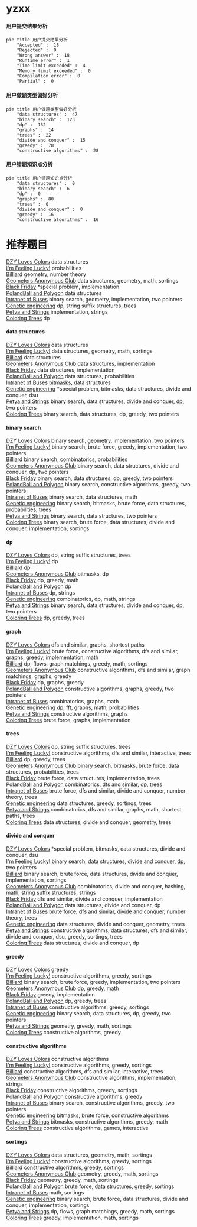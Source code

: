 # yzxx
<!-- tabs:start -->
#### **用户提交结果分析**

```mermaid
pie title 用户提交结果分析
    "Accepted" :  18
    "Rejected" :  0
    "Wrong answer" :  18
    "Runtime error" :  1
    "Time limit exceeded" :  4
    "Memory limit exceeded" :  0
    "Compilation error" :  0
    "Partial" :  0
```
#### **用户做题类型偏好分析**

```mermaid
pie title 用户做题类型偏好分析
    "data structures" :  47
    "binary search" :  123
    "dp" :  132
    "graphs" :  14
    "trees" :  22
    "divide and conquer" :  15
    "greedy" :  78
    "constructive algorithms" :  28
```
#### **用户错题知识点分析**

```mermaid
pie title 用户错题知识点分析
    "data structures" :  0
    "binary search" :  6
    "dp" :  0
    "graphs" :  80
    "trees" :  0
    "divide and conquer" :  0
    "greedy" :  16
    "constructive algorithms" :  16
```
<!-- tabs:end -->
# 推荐题目
[DZY Loves Colors](http://codeforces.com/problemset/problem/444/C)		data structures		  
[I'm Feeling Lucky!](http://codeforces.com/problemset/problem/952/D)		probabilities		  
[Billiard](http://codeforces.com/problemset/problem/982/E)		geometry,
                        number theory		  
[Geometers Anonymous Club](http://codeforces.com/problemset/problem/1195/F)		data structures,
                        geometry,
                        math,
                        sortings		  
[Black Friday](http://codeforces.com/problemset/problem/1431/C)		*special problem,
                        implementation		  
[PolandBall and Polygon](http://codeforces.com/problemset/problem/755/D)		data structures		  
[Intranet of Buses](http://codeforces.com/problemset/problem/780/H)		binary search,
                        geometry,
                        implementation,
                        two pointers		  
[Genetic engineering](http://codeforces.com/problemset/problem/86/C)		dp,
                        string suffix structures,
                        trees		  
[Petya and Strings](http://codeforces.com/problemset/problem/112/A)		implementation,
                        strings		  
[Coloring Trees](http://codeforces.com/problemset/problem/711/C)		dp		  
<!-- tabs:start -->
#### **data structures**
[DZY Loves Colors](http://codeforces.com/problemset/problem/444/C)		data structures		  
[I'm Feeling Lucky!](http://codeforces.com/problemset/problem/1195/F)		data structures,
                        geometry,
                        math,
                        sortings		  
[Billiard](http://codeforces.com/problemset/problem/755/D)		data structures		  
[Geometers Anonymous Club](http://codeforces.com/problemset/problem/1100/B)		data structures,
                        implementation		  
[Black Friday](http://codeforces.com/problemset/problem/818/D)		data structures,
                        implementation		  
[PolandBall and Polygon](http://codeforces.com/problemset/problem/840/D)		data structures,
                        probabilities		  
[Intranet of Buses](http://codeforces.com/problemset/problem/242/E)		bitmasks,
                        data structures		  
[Genetic engineering](http://codeforces.com/problemset/problem/1386/C)		*special problem,
                        bitmasks,
                        data structures,
                        divide and conquer,
                        dsu		  
[Petya and Strings](http://codeforces.com/problemset/problem/1428/F)		binary search,
                        data structures,
                        divide and conquer,
                        dp,
                        two pointers		  
[Coloring Trees](http://codeforces.com/problemset/problem/1492/C)		binary search,
                        data structures,
                        dp,
                        greedy,
                        two pointers		  
#### **binary search**
[DZY Loves Colors](http://codeforces.com/problemset/problem/780/H)		binary search,
                        geometry,
                        implementation,
                        two pointers		  
[I'm Feeling Lucky!](http://codeforces.com/problemset/problem/1358/D)		binary search,
                        brute force,
                        greedy,
                        implementation,
                        two pointers		  
[Billiard](http://codeforces.com/problemset/problem/1418/E)		binary search,
                        combinatorics,
                        probabilities		  
[Geometers Anonymous Club](http://codeforces.com/problemset/problem/1428/F)		binary search,
                        data structures,
                        divide and conquer,
                        dp,
                        two pointers		  
[Black Friday](http://codeforces.com/problemset/problem/1492/C)		binary search,
                        data structures,
                        dp,
                        greedy,
                        two pointers		  
[PolandBall and Polygon](http://codeforces.com/problemset/problem/1463/D)		binary search,
                        constructive algorithms,
                        greedy,
                        two pointers		  
[Intranet of Buses](http://codeforces.com/problemset/problem/1490/G)		binary search,
                        data structures,
                        math		  
[Genetic engineering](http://codeforces.com/problemset/problem/1479/D)		binary search,
                        bitmasks,
                        brute force,
                        data structures,
                        probabilities,
                        trees		  
[Petya and Strings](http://codeforces.com/problemset/problem/1436/E)		binary search,
                        data structures,
                        two pointers		  
[Coloring Trees](http://codeforces.com/problemset/problem/1461/D)		binary search,
                        brute force,
                        data structures,
                        divide and conquer,
                        implementation,
                        sortings		  
#### **dp**
[DZY Loves Colors](http://codeforces.com/problemset/problem/86/C)		dp,
                        string suffix structures,
                        trees		  
[I'm Feeling Lucky!](http://codeforces.com/problemset/problem/711/C)		dp		  
[Billiard](http://codeforces.com/problemset/problem/612/F)		dp		  
[Geometers Anonymous Club](https://codeforces.com/contest/800/problem/D)		bitmasks,
                        dp		  
[Black Friday](http://codeforces.com/problemset/problem/603/A)		dp,
                        greedy,
                        math		  
[PolandBall and Polygon](http://codeforces.com/problemset/problem/1114/D)		dp		  
[Intranet of Buses](https://codeforces.com/contest/1447/problem/D)		dp,
                        strings		  
[Genetic engineering](http://codeforces.com/problemset/problem/1499/E)		combinatorics,
                        dp,
                        math,
                        strings		  
[Petya and Strings](http://codeforces.com/problemset/problem/1428/F)		binary search,
                        data structures,
                        divide and conquer,
                        dp,
                        two pointers		  
[Coloring Trees](http://codeforces.com/problemset/problem/1481/F)		dp,
                        greedy,
                        trees		  
#### **graph**
[DZY Loves Colors](http://codeforces.com/problemset/problem/585/B)		dfs and similar,
                        graphs,
                        shortest paths		  
[I'm Feeling Lucky!](http://codeforces.com/problemset/problem/1487/C)		brute force,
                        constructive algorithms,
                        dfs and similar,
                        graphs,
                        greedy,
                        implementation,
                        math		  
[Billiard](http://codeforces.com/problemset/problem/1437/C)		dp,
                        flows,
                        graph matchings,
                        greedy,
                        math,
                        sortings		  
[Geometers Anonymous Club](http://codeforces.com/problemset/problem/1470/D)		constructive algorithms,
                        dfs and similar,
                        graph matchings,
                        graphs,
                        greedy		  
[Black Friday](http://codeforces.com/problemset/problem/1476/C)		dp,
                        graphs,
                        greedy		  
[PolandBall and Polygon](http://codeforces.com/problemset/problem/1304/D)		constructive algorithms,
                        graphs,
                        greedy,
                        two pointers		  
[Intranet of Buses](http://codeforces.com/problemset/problem/1475/C)		combinatorics,
                        graphs,
                        math		  
[Genetic engineering](http://codeforces.com/problemset/problem/553/E)		dp,
                        fft,
                        graphs,
                        math,
                        probabilities		  
[Petya and Strings](http://codeforces.com/problemset/problem/1495/C)		constructive algorithms,
                        graphs		  
[Coloring Trees](http://codeforces.com/problemset/problem/1510/K)		brute force,
                        graphs,
                        implementation		  
#### **trees**
[DZY Loves Colors](http://codeforces.com/problemset/problem/86/C)		dp,
                        string suffix structures,
                        trees		  
[I'm Feeling Lucky!](http://codeforces.com/problemset/problem/1305/D)		constructive algorithms,
                        dfs and similar,
                        interactive,
                        trees		  
[Billiard](http://codeforces.com/problemset/problem/1481/F)		dp,
                        greedy,
                        trees		  
[Geometers Anonymous Club](http://codeforces.com/problemset/problem/1479/D)		binary search,
                        bitmasks,
                        brute force,
                        data structures,
                        probabilities,
                        trees		  
[Black Friday](http://codeforces.com/problemset/problem/1511/C)		brute force,
                        data structures,
                        implementation,
                        trees		  
[PolandBall and Polygon](http://codeforces.com/problemset/problem/1499/F)		combinatorics,
                        dfs and similar,
                        dp,
                        trees		  
[Intranet of Buses](http://codeforces.com/problemset/problem/1491/E)		brute force,
                        dfs and similar,
                        divide and conquer,
                        number theory,
                        trees		  
[Genetic engineering](http://codeforces.com/problemset/problem/1466/D)		data structures,
                        greedy,
                        sortings,
                        trees		  
[Petya and Strings](http://codeforces.com/problemset/problem/1495/D)		combinatorics,
                        dfs and similar,
                        graphs,
                        math,
                        shortest paths,
                        trees		  
[Coloring Trees](http://codeforces.com/problemset/problem/1303/G)		data structures,
                        divide and conquer,
                        geometry,
                        trees		  
#### **divide and conquer**
[DZY Loves Colors](http://codeforces.com/problemset/problem/1386/C)		*special problem,
                        bitmasks,
                        data structures,
                        divide and conquer,
                        dsu		  
[I'm Feeling Lucky!](http://codeforces.com/problemset/problem/1428/F)		binary search,
                        data structures,
                        divide and conquer,
                        dp,
                        two pointers		  
[Billiard](http://codeforces.com/problemset/problem/1461/D)		binary search,
                        brute force,
                        data structures,
                        divide and conquer,
                        implementation,
                        sortings		  
[Geometers Anonymous Club](http://codeforces.com/problemset/problem/1466/G)		combinatorics,
                        divide and conquer,
                        hashing,
                        math,
                        string suffix structures,
                        strings		  
[Black Friday](http://codeforces.com/problemset/problem/1490/D)		dfs and similar,
                        divide and conquer,
                        implementation		  
[PolandBall and Polygon](https://codeforces.com/contest/1483/problem/C)		data structures,
                        divide and conquer,
                        dp		  
[Intranet of Buses](http://codeforces.com/problemset/problem/1491/E)		brute force,
                        dfs and similar,
                        divide and conquer,
                        number theory,
                        trees		  
[Genetic engineering](http://codeforces.com/problemset/problem/1303/G)		data structures,
                        divide and conquer,
                        geometry,
                        trees		  
[Petya and Strings](http://codeforces.com/problemset/problem/1494/D)		constructive algorithms,
                        data structures,
                        dfs and similar,
                        divide and conquer,
                        dsu,
                        greedy,
                        sortings,
                        trees		  
[Coloring Trees](http://codeforces.com/problemset/problem/1482/E)		data structures,
                        divide and conquer,
                        dp		  
#### **greedy**
[DZY Loves Colors](http://codeforces.com/problemset/problem/472/C)		greedy		  
[I'm Feeling Lucky!](http://codeforces.com/problemset/problem/246/A)		constructive algorithms,
                        greedy,
                        sortings		  
[Billiard](http://codeforces.com/problemset/problem/1358/D)		binary search,
                        brute force,
                        greedy,
                        implementation,
                        two pointers		  
[Geometers Anonymous Club](http://codeforces.com/problemset/problem/603/A)		dp,
                        greedy,
                        math		  
[Black Friday](http://codeforces.com/problemset/problem/469/A)		greedy,
                        implementation		  
[PolandBall and Polygon](http://codeforces.com/problemset/problem/1481/F)		dp,
                        greedy,
                        trees		  
[Intranet of Buses](http://codeforces.com/problemset/problem/1446/A)		constructive algorithms,
                        greedy,
                        sortings		  
[Genetic engineering](http://codeforces.com/problemset/problem/1492/C)		binary search,
                        data structures,
                        dp,
                        greedy,
                        two pointers		  
[Petya and Strings](https://codeforces.com/contest/1496/problem/C)		geometry,
                        greedy,
                        math,
                        sortings		  
[Coloring Trees](http://codeforces.com/problemset/problem/1493/A)		constructive algorithms,
                        greedy		  
#### **constructive algorithms**
[DZY Loves Colors](http://codeforces.com/problemset/problem/1179/B)		constructive algorithms		  
[I'm Feeling Lucky!](http://codeforces.com/problemset/problem/246/A)		constructive algorithms,
                        greedy,
                        sortings		  
[Billiard](http://codeforces.com/problemset/problem/1305/D)		constructive algorithms,
                        dfs and similar,
                        interactive,
                        trees		  
[Geometers Anonymous Club](https://codeforces.com/contest/947/problem/D)		constructive algorithms,
                        implementation,
                        strings		  
[Black Friday](http://codeforces.com/problemset/problem/1446/A)		constructive algorithms,
                        greedy,
                        sortings		  
[PolandBall and Polygon](http://codeforces.com/problemset/problem/1493/A)		constructive algorithms,
                        greedy		  
[Intranet of Buses](http://codeforces.com/problemset/problem/1463/D)		binary search,
                        constructive algorithms,
                        greedy,
                        two pointers		  
[Genetic engineering](https://codeforces.com/contest/1456/problem/B)		bitmasks,
                        brute force,
                        constructive algorithms		  
[Petya and Strings](http://codeforces.com/problemset/problem/1492/D)		bitmasks,
                        constructive algorithms,
                        greedy,
                        math		  
[Coloring Trees](https://codeforces.com/contest/1504/problem/D)		constructive algorithms,
                        games,
                        interactive		  
#### **sortings**
[DZY Loves Colors](http://codeforces.com/problemset/problem/1195/F)		data structures,
                        geometry,
                        math,
                        sortings		  
[I'm Feeling Lucky!](http://codeforces.com/problemset/problem/246/A)		constructive algorithms,
                        greedy,
                        sortings		  
[Billiard](http://codeforces.com/problemset/problem/1446/A)		constructive algorithms,
                        greedy,
                        sortings		  
[Geometers Anonymous Club](https://codeforces.com/contest/1496/problem/C)		geometry,
                        greedy,
                        math,
                        sortings		  
[Black Friday](http://codeforces.com/problemset/problem/1495/A)		geometry,
                        greedy,
                        math,
                        sortings		  
[PolandBall and Polygon](http://codeforces.com/problemset/problem/1497/A)		brute force,
                        data structures,
                        greedy,
                        sortings		  
[Intranet of Buses](http://codeforces.com/problemset/problem/1427/A)		math,
                        sortings		  
[Genetic engineering](http://codeforces.com/problemset/problem/1461/D)		binary search,
                        brute force,
                        data structures,
                        divide and conquer,
                        implementation,
                        sortings		  
[Petya and Strings](http://codeforces.com/problemset/problem/1437/C)		dp,
                        flows,
                        graph matchings,
                        greedy,
                        math,
                        sortings		  
[Coloring Trees](http://codeforces.com/problemset/problem/1473/A)		greedy,
                        implementation,
                        math,
                        sortings		  
<!-- tabs:end -->
